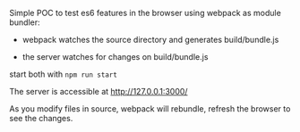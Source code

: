 Simple POC to test es6 features in the browser using webpack as module bundler:

- webpack watches the source directory and generates build/bundle.js

- the server watches for changes on build/bundle.js

start both with
``
npm run start
``

The server is accessible at http://127.0.0.1:3000/

As you modify files in source, webpack will rebundle, refresh the browser to see the changes.
